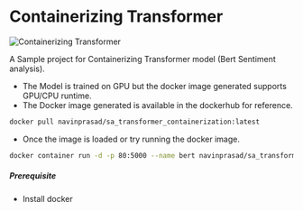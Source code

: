 # Containerizing Transformer 
![Containerizing Transformer](https://text.relipasoft.com/wp-content/uploads/2017/12/download.png "Docker")



A Sample project for Containerizing Transformer model (Bert Sentiment analysis).
- The Model is trained on GPU but the docker image generated supports GPU/CPU runtime.
- The Docker image generated is available in the dockerhub for reference.
```sh
docker pull navinprasad/sa_transformer_containerization:latest
```
- Once the image is loaded or try running the docker image.
```sh
docker container run -d -p 80:5000 --name bert navinprasad/sa_transformer_containerization:latest
```

##### Prerequisite
- Install docker
